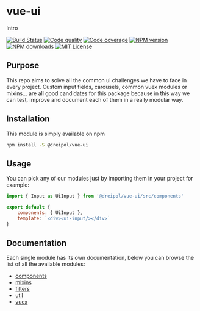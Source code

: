 # vue-ui

Intro

[![Build Status][circleci-image]][circleci-url]
[![Code quality][codeclimate-image]][codeclimate-url]
[![Code coverage][coveralls-image]][coveralls-url]
[![NPM version][npm-version-image]][npm-url]
[![NPM downloads][npm-downloads-image]][npm-url]
[![MIT License][license-image]][license-url]

## Purpose
This repo aims to solve all the common ui challenges we have to face in every project.
Custom input fields, carousels, common vuex modules or mixins... are all good candidates
for this package because in this way we can test, improve and document each of them in a
really modular way.

## Installation

This module is simply available on npm

```bash
npm install -S @dreipol/vue-ui
```

## Usage

You can pick any of our modules just by importing them in your project for example:

```js
import { Input as UiInput } from '@dreipol/vue-ui/src/components'

export default {
    components: { UiInput },
    template: `<div><ui-input/></div>`
}
```

## Documentation

Each single module has its own documentation, below you can browse the list of all the available modules:

- [components](/src/components)
- [mixins](/src/mixins)
- [filters](/src/filters)
- [util](/src/util)
- [vuex](/src/vuex)

[circleci-image]: https://circleci.com/gh/dreipol/vue-ui.svg?style=svg
[circleci-url]: https://circleci.com/gh/dreipol/vue-ui
[license-image]: http://img.shields.io/badge/license-MIT-000000.svg?style=flat-square
[license-url]: LICENSE
[npm-version-image]: http://img.shields.io/npm/v/@dreipol/vue-ui.svg?style=flat-square
[npm-downloads-image]: http://img.shields.io/npm/dm/@dreipol/vue-ui.svg?style=flat-square
[npm-url]: https://npmjs.org/package/@dreipol/vue-ui
[codeclimate-image]: https://api.codeclimate.com/v1/badges/fb8c4a8a6043d9e73f7f/maintainability
[codeclimate-url]: https://codeclimate.com/github/dreipol/vue-ui/maintainability
[coveralls-image]: https://coveralls.io/repos/github/dreipol/vue-ui/badge.svg?branch=develop
[coveralls-url]: https://coveralls.io/github/dreipol/vue-ui?branch=develop
